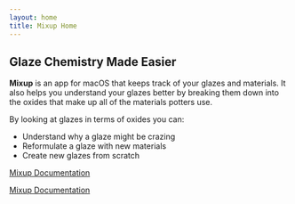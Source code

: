```yaml
---
layout: home
title: Mixup Home
---
```

## Glaze Chemistry Made Easier

**Mixup** is an app for macOS that keeps track of your glazes and materials. 
It also helps you understand your glazes better by breaking them down into
the oxides that make up all of the materials potters use. 

By looking at glazes in terms of oxides you can:
- Understand why a glaze might be crazing
- Reformulate a glaze with new materials
- Create new glazes from scratch

<a class="button" href="/manual">Mixup Documentation</a>

[Mixup Documentation](/manual)
